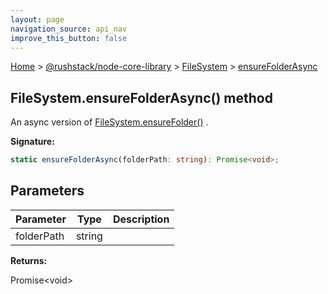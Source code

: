 ```yaml
---
layout: page
navigation_source: api_nav
improve_this_button: false
---
```



[Home](./index.md) &gt; [@rushstack/node-core-library](./node-core-library.md) &gt; [FileSystem](./node-core-library.filesystem.md) &gt; [ensureFolderAsync](./node-core-library.filesystem.ensurefolderasync.md)

## FileSystem.ensureFolderAsync() method

An async version of [FileSystem.ensureFolder()](./node-core-library.filesystem.ensurefolder.md) .

<b>Signature:</b>

```typescript
static ensureFolderAsync(folderPath: string): Promise<void>;
```

## Parameters

|  Parameter | Type | Description |
|  --- | --- | --- |
|  folderPath | string |  |

<b>Returns:</b>

Promise&lt;void&gt;
